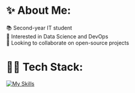 # ✨ About Me:
📚 Second-year IT student  
🤖 Interested in Data Science and DevOps  
🤝 Looking to collaborate on open-source projects  

# 👨‍💻 Tech Stack:
[![My Skills](https://skillicons.dev/icons?i=py,qt,mysql,linux,windows,apple,git,github,docker)](https://skillicons.dev)

